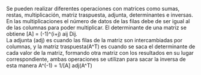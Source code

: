 Se pueden realizar diferentes operaciones con matrices como sumas, restas, multiplicación, matriz traspuesta, adjunta, determinantes e inversas.
En las multiplicaciones el número de datos de las filas debe de ser igual al de las columnas para poder multiplicar. El determinante de una matriz se obtiene [A] = (-1)^(i+j) aij Dij.  
La adjunta (adj) es cuando las filas de la matriz son intercambiadas por columnas, y la matriz traspuesta(A^T) es cuando se saca el determinante de cada valor de la matriz, formando otra matriz con los resultados en su lugar correspondiente, ambas operaciones se utilizan para sacar la inversa de esta manera A^(-1) = 1/[A] adj(A^T)
